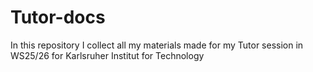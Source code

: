 # Tutor-docs
In this repository I collect all my materials made for my Tutor session in WS25/26 for Karlsruher Institut for Technology
